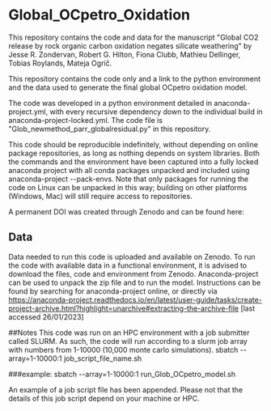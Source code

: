 # Global_OCpetro_Oxidation

This repository contains the code and data for the manuscript "Global CO2 release by rock organic carbon oxidation negates silicate weathering" by Jesse R. Zondervan, Robert G. Hilton, Fiona Clubb, Mathieu Dellinger, Tobias Roylands, Mateja Ogrič.

This repository contains the code only and a link to the python environment and the data used to generate the final global OCpetro oxidation model.

The code was developed in a python environment detailed in anaconda-project.yml, with every recursive dependency down to the individual build in anaconda-project-locked.yml. The code file is "Glob_newmethod_parr_globalresidual.py" in this repository.

This code should be reproducible indefinitely, without depending on online package repositories, as long as nothing depends on system libraries. Both the commands and the environment have been captured into a fully locked anaconda project with all conda packages unpacked and included using anaconda-project --pack-envs. Note that only packages for running the code on Linux can be unpacked in this way; building on other platforms (Windows, Mac) will still require access to repositories.

A permanent DOI was created through Zenodo and can be found here: 

## Data
Data needed to run this code is uploaded and available on Zenodo. To run the code with available data in a functional environment, it is advised to download the files, code and environment from Zenodo. Anaconda-project can be used to unpack the zip file and to run the model. Instructions can be found by searching for anaconda-project online, or directly via https://anaconda-project.readthedocs.io/en/latest/user-guide/tasks/create-project-archive.html?highlight=unarchive#extracting-the-archive-file [last accessed 26/01/2023]

##Notes
This code was run on an HPC environment with a job submitter called SLURM. As such, the code will run according to a slurm job array with numbers from 1-10000 (10,000 monte carlo simulations). sbatch --array=1-10000:1 job_script_file_name.sh

###example:
sbatch --array=1-10000:1 run_Glob_OCpetro_model.sh

An example of a job script file has been appended. Please not that the details of this job script depend on your machine or HPC.
